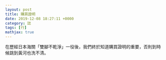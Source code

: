 ```yaml
---
layout: post
title: 購買證明
date: 2019-12-08 18:27:11 +0000
category: 誌
tags: [行]
mathjax: true
---
```


<!--more-->

在歷經日本海關「雙腳不乾淨」一役後，我們終於知道購買證明的重要，否則到時候跳到黃河也洗不清。




